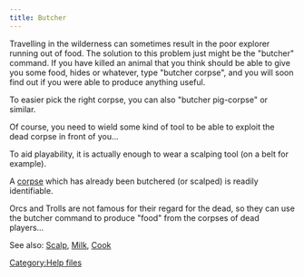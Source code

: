 ```yaml
---
title: Butcher
---
```


Travelling in the wilderness can sometimes result in the poor explorer
running out of food. The solution to this problem just might be the
"butcher" command. If you have killed an animal that you think should be
able to give you some food, hides or whatever, type "butcher corpse",
and you will soon find out if you were able to produce anything useful.

To easier pick the right corpse, you can also "butcher pig-corpse" or
similar.

Of course, you need to wield some kind of tool to be able to exploit the
dead corpse in front of you...

To aid playability, it is actually enough to wear a scalping tool (on a
belt for example).

A [corpse](corpse "wikilink") which has already been butchered (or
scalped) is readily identifiable.

Orcs and Trolls are not famous for their regard for the dead, so they
can use the butcher command to produce "food" from the corpses of dead
players...

See also: [Scalp](Scalp "wikilink"), [Milk](Milk "wikilink"),
[Cook](Cook "wikilink")

[Category:Help files](Category:Help_files "wikilink")